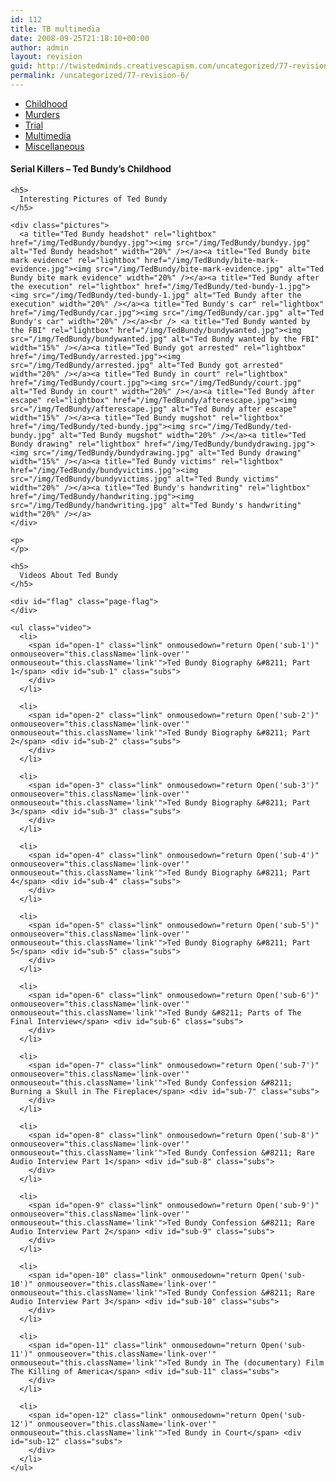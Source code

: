 ```yaml
---
id: 112
title: TB multimedia
date: 2008-09-25T21:18:10+00:00
author: admin
layout: revision
guid: http://twistedminds.creativescapism.com/uncategorized/77-revision-6/
permalink: /uncategorized/77-revision-6/
---
```

<p class="dropcap-first">
  <ul id="navlist">
    <li>
      <a title="Ted Bundy's Childhood" href="/serial-killers/">Childhood</a>
    </li>
    <li>
      <a title="how it all began - his victims and the way he killed them" href="/serial-killers/TB-murders/">Murders</a>
    </li>
    <li>
      <a title="After he got caught - trial" href="/serial-killers/TB-trial/">Trial</a>
    </li>
    <li id="active">
      <a id="current" title="Ted Bundy pictures, audio and video recordings" href="/serial-killers/TB-multimedia/">Multimedia</a>
    </li>
    <li>
      <a title="An Interesting Interview" href="/serial-killers/TB-miscellaneous/">Miscellaneous</a>
    </li>
  </ul>
  
  <div class="body">
    <h4>
      Serial Killers &#8211; Ted Bundy&#8217;s Childhood
    </h4>
    
    <h5>
      Interesting Pictures of Ted Bundy
    </h5>
    
    <div class="pictures">
      <a title="Ted Bundy headshot" rel="lightbox" href="/img/TedBundy/bundyy.jpg"><img src="/img/TedBundy/bundyy.jpg" alt="Ted Bundy headshot" width="20%" /></a><a title="Ted Bundy bite mark evidence" rel="lightbox" href="/img/TedBundy/bite-mark-evidence.jpg"><img src="/img/TedBundy/bite-mark-evidence.jpg" alt="Ted Bundy bite mark evidence" width="20%" /></a><a title="Ted Bundy after the execution" rel="lightbox" href="/img/TedBundy/ted-bundy-1.jpg"><img src="/img/TedBundy/ted-bundy-1.jpg" alt="Ted Bundy after the execution" width="20%" /></a><a title="Ted Bundy's car" rel="lightbox" href="/img/TedBundy/car.jpg"><img src="/img/TedBundy/car.jpg" alt="Ted Bundy's car" width="20%" /></a><br /> <a title="Ted Bundy wanted by the FBI" rel="lightbox" href="/img/TedBundy/bundywanted.jpg"><img src="/img/TedBundy/bundywanted.jpg" alt="Ted Bundy wanted by the FBI" width="15%" /></a><a title="Ted Bundy got arrested" rel="lightbox" href="/img/TedBundy/arrested.jpg"><img src="/img/TedBundy/arrested.jpg" alt="Ted Bundy got arrested" width="20%" /></a><a title="Ted Bundy in court" rel="lightbox" href="/img/TedBundy/court.jpg"><img src="/img/TedBundy/court.jpg" alt="Ted Bundy in court" width="20%" /></a><a title="Ted Bundy after escape" rel="lightbox" href="/img/TedBundy/afterescape.jpg"><img src="/img/TedBundy/afterescape.jpg" alt="Ted Bundy after escape" width="15%" /></a><a title="Ted Bundy mugshot" rel="lightbox" href="/img/TedBundy/ted-bundy.jpg"><img src="/img/TedBundy/ted-bundy.jpg" alt="Ted Bundy mugshot" width="20%" /></a><a title="Ted Bundy drawing" rel="lightbox" href="/img/TedBundy/bundydrawing.jpg"><img src="/img/TedBundy/bundydrawing.jpg" alt="Ted Bundy drawing" width="15%" /></a><a title="Ted Bundy victims" rel="lightbox" href="/img/TedBundy/bundyvictims.jpg"><img src="/img/TedBundy/bundyvictims.jpg" alt="Ted Bundy victims" width="20%" /></a><a title="Ted Bundy's handwriting" rel="lightbox" href="/img/TedBundy/handwriting.jpg"><img src="/img/TedBundy/handwriting.jpg" alt="Ted Bundy's handwriting" width="20%" /></a>
    </div>
    
    <p>
    </p>
    
    <h5>
      Videos About Ted Bundy
    </h5>
    
    <div id="flag" class="page-flag">
    </div>
    
    <ul class="video">
      <li>
        <span id="open-1" class="link" onmousedown="return Open('sub-1')" onmouseover="this.className='link-over'" onmouseout="this.className='link'">Ted Bundy Biography &#8211; Part 1</span> <div id="sub-1" class="subs">
        </div>
      </li>
      
      <li>
        <span id="open-2" class="link" onmousedown="return Open('sub-2')" onmouseover="this.className='link-over'" onmouseout="this.className='link'">Ted Bundy Biography &#8211; Part 2</span> <div id="sub-2" class="subs">
        </div>
      </li>
      
      <li>
        <span id="open-3" class="link" onmousedown="return Open('sub-3')" onmouseover="this.className='link-over'" onmouseout="this.className='link'">Ted Bundy Biography &#8211; Part 3</span> <div id="sub-3" class="subs">
        </div>
      </li>
      
      <li>
        <span id="open-4" class="link" onmousedown="return Open('sub-4')" onmouseover="this.className='link-over'" onmouseout="this.className='link'">Ted Bundy Biography &#8211; Part 4</span> <div id="sub-4" class="subs">
        </div>
      </li>
      
      <li>
        <span id="open-5" class="link" onmousedown="return Open('sub-5')" onmouseover="this.className='link-over'" onmouseout="this.className='link'">Ted Bundy Biography &#8211; Part 5</span> <div id="sub-5" class="subs">
        </div>
      </li>
      
      <li>
        <span id="open-6" class="link" onmousedown="return Open('sub-6')" onmouseover="this.className='link-over'" onmouseout="this.className='link'">Ted Bundy &#8211; Parts of The Final Interview</span> <div id="sub-6" class="subs">
        </div>
      </li>
      
      <li>
        <span id="open-7" class="link" onmousedown="return Open('sub-7')" onmouseover="this.className='link-over'" onmouseout="this.className='link'">Ted Bundy Confession &#8211; Burning a Skull in The Fireplace</span> <div id="sub-7" class="subs">
        </div>
      </li>
      
      <li>
        <span id="open-8" class="link" onmousedown="return Open('sub-8')" onmouseover="this.className='link-over'" onmouseout="this.className='link'">Ted Bundy Confession &#8211; Rare Audio Interview Part 1</span> <div id="sub-8" class="subs">
        </div>
      </li>
      
      <li>
        <span id="open-9" class="link" onmousedown="return Open('sub-9')" onmouseover="this.className='link-over'" onmouseout="this.className='link'">Ted Bundy Confession &#8211; Rare Audio Interview Part 2</span> <div id="sub-9" class="subs">
        </div>
      </li>
      
      <li>
        <span id="open-10" class="link" onmousedown="return Open('sub-10')" onmouseover="this.className='link-over'" onmouseout="this.className='link'">Ted Bundy Confession &#8211; Rare Audio Interview Part 3</span> <div id="sub-10" class="subs">
        </div>
      </li>
      
      <li>
        <span id="open-11" class="link" onmousedown="return Open('sub-11')" onmouseover="this.className='link-over'" onmouseout="this.className='link'">Ted Bundy in The (documentary) Film The Killing of America</span> <div id="sub-11" class="subs">
        </div>
      </li>
      
      <li>
        <span id="open-12" class="link" onmousedown="return Open('sub-12')" onmouseover="this.className='link-over'" onmouseout="this.className='link'">Ted Bundy in Court</span> <div id="sub-12" class="subs">
        </div>
      </li>
    </ul>